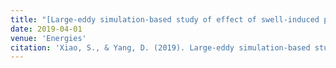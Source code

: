 ```yaml
---
title: "[Large-eddy simulation-based study of effect of swell-induced pitch motion on wake-flow statistics and power extraction of offshore wind turbines](https://www.mdpi.com/1996-1073/12/7/1246)"
date: 2019-04-01
venue: 'Energies'
citation: 'Xiao, S., & Yang, D. (2019). Large-eddy simulation-based study of effect of swell-induced pitch motion on wake-flow statistics and power extraction of offshore wind turbines. Energies, 12(7), 1246.'
---
```

